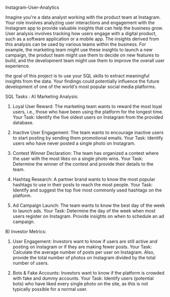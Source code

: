 Instagram-User-Analytics

Imagine you're a data analyst working with the product team at Instagram. Your role involves analyzing user interactions and engagement with the Instagram app to provide valuable insights that can help the business grow.
User analysis involves tracking how users engage with a digital product, such as a software application or a mobile app. The insights derived from this analysis can be used by various teams within the business. For example, the marketing team might use these insights to launch a new campaign, the product team might use them to decide on new features to build, and the development team might use them to improve the overall user experience.

the goal of this project is to use your SQL skills to extract meaningful insights from the data. Your findings could potentially influence the future development of one of the world's most popular social media platforms.


SQL Tasks :
A) Marketing Analysis:


1. Loyal User Reward: The marketing team wants to reward the most loyal users, i.e., those who have been using the platform for the longest time.
   Your Task: Identify the five oldest users on Instagram from the provided database.

2. Inactive User Engagement: The team wants to encourage inactive users to start posting by sending them promotional emails.
   Your Task: Identify users who have never posted a single photo on Instagram.

3. Contest Winner Declaration: The team has organized a contest where the user with the most likes on a single photo wins.
   Your Task: Determine the winner of the contest and provide their details to the team.

4. Hashtag Research: A partner brand wants to know the most popular hashtags to use in their posts to reach the most people.
   Your Task: Identify and suggest the top five most commonly used hashtags on the platform.

5. Ad Campaign Launch: The team wants to know the best day of the week to launch ads.
   Your Task: Determine the day of the week when most users register on Instagram. Provide insights on when to schedule an ad campaign.

   
B) Investor Metrics:


1. User Engagement: Investors want to know if users are still active and posting on Instagram or if they are making fewer posts.
   Your Task: Calculate the average number of posts per user on Instagram. Also, provide the total number of photos on Instagram divided by the total number of users.

2. Bots & Fake Accounts: Investors want to know if the platform is crowded with fake and dummy accounts.
   Your Task: Identify users (potential bots) who have liked every single photo on the site, as this is not typically possible for a normal user.
